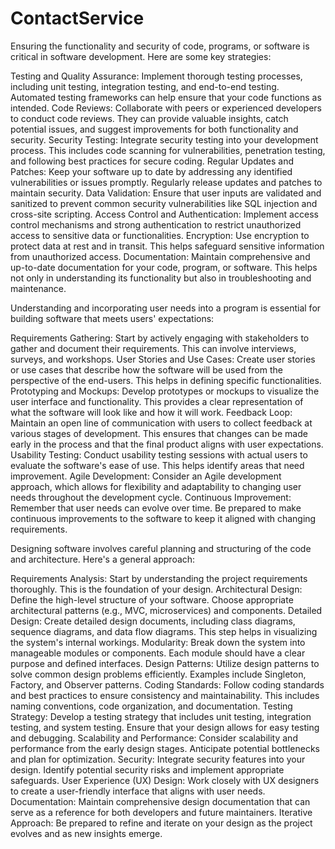 # ContactService

Ensuring the functionality and security of code, programs, or software is critical in software development. Here are some key strategies:

Testing and Quality Assurance: Implement thorough testing processes, including unit testing, integration testing, and end-to-end testing. Automated testing frameworks can help ensure that your code functions as intended.
Code Reviews: Collaborate with peers or experienced developers to conduct code reviews. They can provide valuable insights, catch potential issues, and suggest improvements for both functionality and security.
Security Testing: Integrate security testing into your development process. This includes code scanning for vulnerabilities, penetration testing, and following best practices for secure coding.
Regular Updates and Patches: Keep your software up to date by addressing any identified vulnerabilities or issues promptly. Regularly release updates and patches to maintain security.
Data Validation: Ensure that user inputs are validated and sanitized to prevent common security vulnerabilities like SQL injection and cross-site scripting.
Access Control and Authentication: Implement access control mechanisms and strong authentication to restrict unauthorized access to sensitive data or functionalities.
Encryption: Use encryption to protect data at rest and in transit. This helps safeguard sensitive information from unauthorized access.
Documentation: Maintain comprehensive and up-to-date documentation for your code, program, or software. This helps not only in understanding its functionality but also in troubleshooting and maintenance.


Understanding and incorporating user needs into a program is essential for building software that meets users' expectations:

Requirements Gathering: Start by actively engaging with stakeholders to gather and document their requirements. This can involve interviews, surveys, and workshops.
User Stories and Use Cases: Create user stories or use cases that describe how the software will be used from the perspective of the end-users. This helps in defining specific functionalities.
Prototyping and Mockups: Develop prototypes or mockups to visualize the user interface and functionality. This provides a clear representation of what the software will look like and how it will work.
Feedback Loop: Maintain an open line of communication with users to collect feedback at various stages of development. This ensures that changes can be made early in the process and that the final product aligns with user expectations.
Usability Testing: Conduct usability testing sessions with actual users to evaluate the software's ease of use. This helps identify areas that need improvement.
Agile Development: Consider an Agile development approach, which allows for flexibility and adaptability to changing user needs throughout the development cycle.
Continuous Improvement: Remember that user needs can evolve over time. Be prepared to make continuous improvements to the software to keep it aligned with changing requirements.


Designing software involves careful planning and structuring of the code and architecture. Here's a general approach:

Requirements Analysis: Start by understanding the project requirements thoroughly. This is the foundation of your design.
Architectural Design: Define the high-level structure of your software. Choose appropriate architectural patterns (e.g., MVC, microservices) and components.
Detailed Design: Create detailed design documents, including class diagrams, sequence diagrams, and data flow diagrams. This step helps in visualizing the system's internal workings.
Modularity: Break down the system into manageable modules or components. Each module should have a clear purpose and defined interfaces.
Design Patterns: Utilize design patterns to solve common design problems efficiently. Examples include Singleton, Factory, and Observer patterns.
Coding Standards: Follow coding standards and best practices to ensure consistency and maintainability. This includes naming conventions, code organization, and documentation.
Testing Strategy: Develop a testing strategy that includes unit testing, integration testing, and system testing. Ensure that your design allows for easy testing and debugging.
Scalability and Performance: Consider scalability and performance from the early design stages. Anticipate potential bottlenecks and plan for optimization.
Security: Integrate security features into your design. Identify potential security risks and implement appropriate safeguards.
User Experience (UX) Design: Work closely with UX designers to create a user-friendly interface that aligns with user needs.
Documentation: Maintain comprehensive design documentation that can serve as a reference for both developers and future maintainers.
Iterative Approach: Be prepared to refine and iterate on your design as the project evolves and as new insights emerge.
